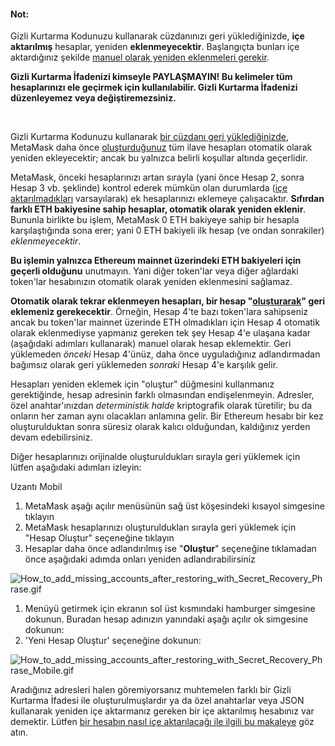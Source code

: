 
#### Not:


Gizli Kurtarma Kodunuzu kullanarak cüzdanınızı geri yüklediğinizde, **içe aktarılmış** hesaplar, yeniden **eklenmeyecektir**. Başlangıçta bunları içe aktardığınız şekilde [manuel olarak yeniden eklenmeleri gerekir](https://support.metamask.io/hc/en-us/articles/360015489331).



**Gizli Kurtarma İfadenizi kimseyle PAYLAŞMAYIN! Bu kelimeler tüm hesaplarınızı ele geçirmek için kullanılabilir. Gizli Kurtarma İfadenizi düzenleyemez veya değiştiremezsiniz.**


 


Gizli Kurtarma Kodunuzu kullanarak [bir cüzdanı geri yüklediğinizde](https://support.metamask.io/hc/en-us/articles/360015289612-How-to-restore-your-MetaMask-account-from-Seed-Phrase-Secret-Recovery-Phrase), MetaMask daha önce [oluşturduğunuz](https://support.metamask.io/hc/en-us/articles/360015289452) tüm ilave hesapları otomatik olarak yeniden ekleyecektir; ancak bu yalnızca belirli koşullar altında geçerlidir.


MetaMask, önceki hesaplarınızı artan sırayla (yani önce Hesap 2, sonra Hesap 3 vb. şeklinde) kontrol ederek mümkün olan durumlarda ([içe aktarılmadıkları](https://support.metamask.io/hc/en-us/articles/360015289932) varsayılarak) ek hesaplarınızı eklemeye çalışacaktır. **Sıfırdan farklı ETH bakiyesine sahip hesaplar, otomatik olarak yeniden eklenir**. Bununla birlikte bu işlem, MetaMask 0 ETH bakiyeye sahip bir hesapla karşılaştığında sona erer; yani 0 ETH bakiyeli ilk hesap (ve ondan sonrakiler) *eklenmeyecektir*.


**Bu işlemin yalnızca Ethereum mainnet üzerindeki ETH bakiyeleri için geçerli olduğunu** unutmayın. Yani diğer token'lar veya diğer ağlardaki token'lar hesabınızın otomatik olarak yeniden eklenmesini sağlamaz.


**Otomatik olarak tekrar eklenmeyen hesapları, bir hesap "[oluşturarak](https://support.metamask.io/hc/en-us/articles/360015289452)" geri eklemeniz gerekecektir**. Örneğin, Hesap 4'te bazı token'lara sahipseniz ancak bu token'lar mainnet üzerinde ETH olmadıkları için Hesap 4 otomatik olarak eklenmediyse yapmanız gereken tek şey Hesap 4'e ulaşana kadar (aşağıdaki adımları kullanarak) manuel olarak hesap eklemektir. Geri yüklemeden *önceki* Hesap 4'ünüz, daha önce uyguladığınız adlandırmadan bağımsız olarak geri yüklemeden *sonraki* Hesap 4'e karşılık gelir.


Hesapları yeniden eklemek için "oluştur" düğmesini kullanmanız gerektiğinde, hesap adresinin farklı olmasından endişelenmeyin. Adresler, özel anahtar'ınızdan *deterministik halde* kriptografik olarak türetilir; bu da onların her zaman aynı olacakları anlamına gelir. Bir Ethereum hesabı bir kez oluşturulduktan sonra süresiz olarak kalıcı olduğundan, kaldığınız yerden devam edebilirsiniz. 


Diğer hesaplarınızı orijinalde oluşturuldukları sırayla geri yüklemek için lütfen aşağıdaki adımları izleyin:




Uzantı Mobil


1. MetaMask aşağı açılır menüsünün sağ üst köşesindeki kısayol simgesine tıklayın
2. MetaMask hesaplarınızı oluşturuldukları sırayla geri yüklemek için "Hesap Oluştur" seçeneğine tıklayın
3. Hesaplar daha önce adlandırılmış ise "**Oluştur**" seçeneğine tıklamadan önce aşağıdaki adımda onları yeniden adlandırabilirsiniz


![How_to_add_missing_accounts_after_restoring_with_Secret_Recovery_Phrase.gif](https://support.metamask.io/hc/article_attachments/9026739981083/How_to_add_missing_accounts_after_restoring_with_Secret_Recovery_Phrase.gif)




1. Menüyü getirmek için ekranın sol üst kısmındaki hamburger simgesine dokunun. Buradan hesap adınızın yanındaki aşağı açılır ok simgesine dokunun:
2. 'Yeni Hesap Oluştur' seçeneğine dokunun:


![How_to_add_missing_accounts_after_restoring_with_Secret_Recovery_Phrase_Mobile.gif](https://support.metamask.io/hc/article_attachments/9027058464027/How_to_add_missing_accounts_after_restoring_with_Secret_Recovery_Phrase_Mobile.gif)




Aradığınız adresleri halen göremiyorsanız muhtemelen farklı bir Gizli Kurtarma İfadesi ile oluşturulmuşlardır ya da özel anahtarlar veya JSON kullanarak yeniden içe aktarmanız gereken bir içe aktarılmış hesabınız var demektir. Lütfen [bir hesabın nasıl içe aktarılacağı ile ilgili bu makaleye](https://support.metamask.io/hc/en-us/articles/360015489331-Importing-an-Account) göz atın.


